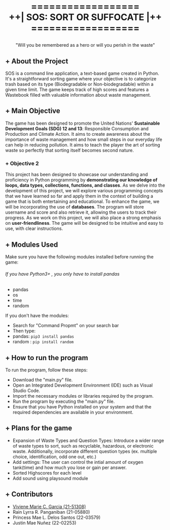 <h1>
<p align="center">
  <br>     ==================
  <br>++| SOS: SORT OR SUFFOCATE |++
  <br>   ==================
</h1>
  <p align="center">
    "Will you be remembered as a hero or will you perish in the waste"
    <br />
    </p>
</p>



## + About the Project
SOS is a command line application, a text-based game created in Python. It's a straightforward sorting game where your objective is to categorize trash based on its type (Biodegradable or Non-biodegradable) within a given time limit. The game keeps track of high scores and features a Wastebook filled with valuable information about waste management.

## + Main Objective
The game has been designed to promote the United Nations' **Sustainable Development Goals (SDG) 12 and 13**: Responsible Consumption and Production and Climate Action. It aims to create awareness about the importance of waste management and how small steps in our everyday life can help in reducing pollution. It aims to teach the player the art of sorting waste so perfectly that sorting itself becomes second nature. 

### + Objective 2
This project has been designed to showcase our understanding and proficiency in Python programming by **demonstrating our knowledge of loops, data types, collections, functions, and classes**. As we delve into the development of this project, we will explore various programming concepts that we have learned so far and apply them in the context of building a  game that is both entertaining and educational. To enhance the game, we will be incorporating the use of **databases**. The program will store username and score and also retrieve it, allowing the users to track their progress. As we work on this project, we will also place a strong emphasis on **user-friendliness**. The game will be designed to be intuitive and easy to use, with clear instructions. 

## + Modules Used
Make sure you have the following modules installed before running the game:
###### If you have Python3+ , you only have to install pandas

- pandas
- os 
- time
- random

If you don't have the modules: 
- Search for "Command Propmt" on your search bar
- Then type: 
- pandas: ```pip3 install pandas``` 
- random : ```pip install random``` 

## + How to run the program
To run the program, follow these steps:
- Download the "main.py" file.
- Open an Integrated Development Environment (IDE) such as Visual Studio Code.
- Import the necessary modules or libraries required by the program.
- Run the program by executing the "main.py" file.
- Ensure that you have Python installed on your system and that the required dependencies are available in your environment.

## + Plans for the game
- Expansion of Waste Types and Question Types: Introduce a wider range of waste types to sort, such as recyclable, hazardous, or electronic waste. Additionally, incorporate different question types (ex. multiple choice, identification, odd one out, etc.)
- Add settings: The user can control the intial amount of oxygen tank(time) and how much you lose or gain per answer. 
- Sorted Highscores for each level
- Add sound using playsound module


## + Contributors 
- [Viviene Marie C. Garcia (21-51308)](https://github.com/VivieneGarcia)
- Rain Lyrra R. Panganiban (21-05880)
- Princess Mae L. Delos Santos (22-03579)
- Justin Mae Nuñez (22-02253)

